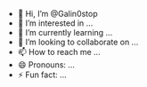 - 👋 Hi, I’m @Galin0stop
- 👀 I’m interested in ...
- 🌱 I’m currently learning ...
- 💞️ I’m looking to collaborate on ...
- 📫 How to reach me ...
- 😄 Pronouns: ...
- ⚡ Fun fact: ...

<!---
Galin0stop/Galin0stop is a ✨ special ✨ repository because its `README.md` (this file) appears on your GitHub profile.
You can click the Preview link to take a look at your changes.
--->
